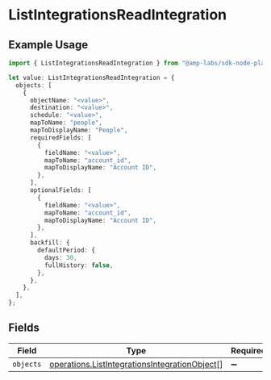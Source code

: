 # ListIntegrationsReadIntegration

## Example Usage

```typescript
import { ListIntegrationsReadIntegration } from "@amp-labs/sdk-node-platform/models/operations";

let value: ListIntegrationsReadIntegration = {
  objects: [
    {
      objectName: "<value>",
      destination: "<value>",
      schedule: "<value>",
      mapToName: "people",
      mapToDisplayName: "People",
      requiredFields: [
        {
          fieldName: "<value>",
          mapToName: "account_id",
          mapToDisplayName: "Account ID",
        },
      ],
      optionalFields: [
        {
          fieldName: "<value>",
          mapToName: "account_id",
          mapToDisplayName: "Account ID",
        },
      ],
      backfill: {
        defaultPeriod: {
          days: 30,
          fullHistory: false,
        },
      },
    },
  ],
};
```

## Fields

| Field                                                                                                          | Type                                                                                                           | Required                                                                                                       | Description                                                                                                    |
| -------------------------------------------------------------------------------------------------------------- | -------------------------------------------------------------------------------------------------------------- | -------------------------------------------------------------------------------------------------------------- | -------------------------------------------------------------------------------------------------------------- |
| `objects`                                                                                                      | [operations.ListIntegrationsIntegrationObject](../../models/operations/listintegrationsintegrationobject.md)[] | :heavy_minus_sign:                                                                                             | N/A                                                                                                            |